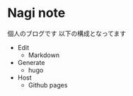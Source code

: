# Nagi note
個人のブログです
以下の構成となってます

- Edit
    - Markdown
- Generate
    - hugo
- Host
    - Github pages